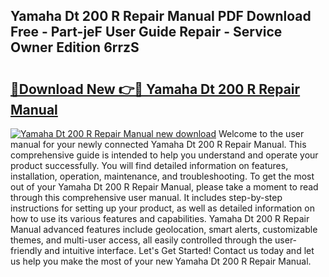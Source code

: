 ## Yamaha Dt 200 R Repair Manual PDF Download Free - Part-jeF User Guide Repair - Service Owner Edition 6rrzS

# <h2><a href="http://bc69379.oget.top/?id=Yamaha+Dt+200+R+Repair+Manual">🔗Download New 👉🔴 Yamaha Dt 200 R Repair Manual</a></h2>

[![Yamaha Dt 200 R Repair Manual new download](https://i.imgur.com/5g1atiW.png)](http://bc69379.oget.top/?id=Yamaha+Dt+200+R+Repair+Manual)
Welcome to the user manual for your newly connected Yamaha Dt 200 R Repair Manual. This comprehensive guide is intended to help you understand and operate your product successfully. You will find detailed information on features, installation, operation, maintenance, and troubleshooting. To get the most out of your Yamaha Dt 200 R Repair Manual, please take a moment to read through this comprehensive user manual. It includes step-by-step instructions for setting up your product, as well as detailed information on how to use its various features and capabilities. Yamaha Dt 200 R Repair Manual advanced features include geolocation, smart alerts, customizable themes, and multi-user access, all easily controlled through the user-friendly and intuitive interface. Let's Get Started! Contact us today and let us help you make the most of your new Yamaha Dt 200 R Repair Manual.
